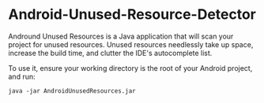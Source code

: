 # Android-Unused-Resource-Detector
Andround Unused Resources is a Java application that will scan your project for unused resources. Unused resources needlessly take up space, increase the build time, and clutter the IDE's autocomplete list.



To use it, ensure your working directory is the root of your Android project, and run:

```java -jar AndroidUnusedResources.jar```
